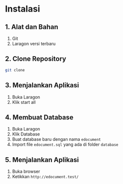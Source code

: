 # Instalasi 

## 1. Alat dan Bahan
1. Git
2. Laragon versi terbaru

## 2. Clone Repository
```bash
git clone
```

## 3. Menjalankan Aplikasi
1. Buka Laragon
2. Klik start all

## 4. Membuat Database
1. Buka Laragon
2. Klik Database
3. Buat database baru dengan nama `edocument`
4. Import file `edocument.sql` yang ada di folder `database`

## 5. Menjalankan Aplikasi
1. Buka browser
2. Ketikkan `http://edocument.test/`

